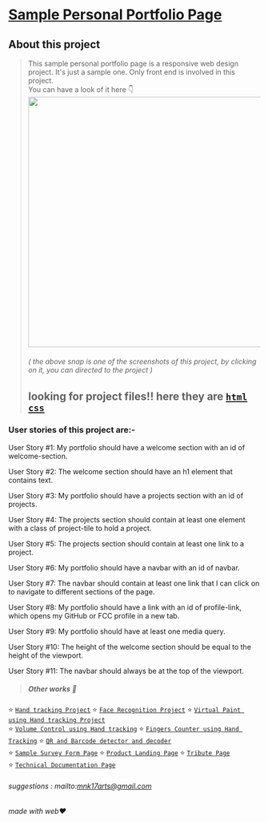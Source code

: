 # [Sample Personal Portfolio Page](https://codepen.io/mnk17arts/full/wvgdqya) 

## About this project
> This sample personal portfolio page is a responsive web design project. It's just a sample one. Only front end is involved in this project.<br/>
> You can have a look of it here 👇<br/>
> [<img height="500em" src="https://i.pinimg.com/564x/58/29/02/58290249c2c3c2b15f899b42b096b458.jpg" >](https://codepen.io/mnk17arts/full/wvgdqya) <br/>
> ###### ( the above snap is one of the screenshots of this project, by clicking on it, you can directed to the project )
> ## looking for project files!! here they are [`html`](https://github.com/mnk17arts/myHtmlCssJs/blob/main/personal-portfolio-page/personal-portfolio-page.html) [`css`](https://github.com/mnk17arts/myHtmlCssJs/blob/main/personal-portfolio-page/personal-portfolio-page.css)

### User stories of this project are:-
User Story #1: My portfolio should have a welcome section with an id of welcome-section.

User Story #2: The welcome section should have an h1 element that contains text.

User Story #3: My portfolio should have a projects section with an id of projects.

User Story #4: The projects section should contain at least one element with a class of project-tile to hold a project.

User Story #5: The projects section should contain at least one link to a project.

User Story #6: My portfolio should have a navbar with an id of navbar.

User Story #7: The navbar should contain at least one link that I can click on to navigate to different sections of the page.

User Story #8: My portfolio should have a link with an id of profile-link, which opens my GitHub or FCC profile in a new tab.

User Story #9: My portfolio should have at least one media query.

User Story #10: The height of the welcome section should be equal to the height of the viewport.

User Story #11: The navbar should always be at the top of the viewport.

> ##### Other works 🎊
⭐ [`Hand tracking Project`](https://github.com/mnk17arts/myPython/blob/main/opencv/hand-tracking-module/README.md) 
⭐ [`Face Recognition Project`](https://github.com/mnk17arts/myPython/blob/main/opencv/face-recognition-project/README.md) 
⭐ [`Virtual Paint using Hand tracking Project`]() <br/>
⭐ [`Volume Control using Hand tracking`]() 
⭐ [`Fingers Counter using Hand Tracking`]() 
⭐ [`QR and Barcode detector and decoder`]() <br/>
⭐ [`Sample Survey Form Page`](https://github.com/mnk17arts/myHtmlCssJs/tree/main/survey-from) 
⭐ [`Product Landing Page`](https://github.com/mnk17arts/myHtmlCssJs/tree/main/product-landing-page) 
⭐ [`Tribute Page`](https://github.com/mnk17arts/myHtmlCssJs/tree/main/tribute-page)  
⭐ [`Technical Documentation Page`](https://github.com/mnk17arts/myHtmlCssJs/tree/main/technical-documentation-page) 
 
###### suggestions : mailto:mnk17arts@gmail.com
###### made with web❤️
